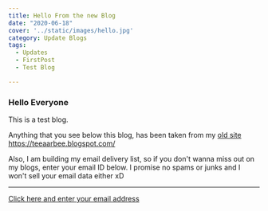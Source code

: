 ```yaml
---
title: Hello From the new Blog
date: "2020-06-18"
cover: '../static/images/hello.jpg'
category: Update Blogs
tags:
  - Updates
  - FirstPost
  - Test Blog

---
```


### Hello Everyone

This is a test blog.

Anything that you see below this blog, has been taken from my [old site](https://teeaarbee.blogspot.com/)
https://teeaarbee.blogspot.com/

Also, I am building my email delivery list, so if you don't wanna miss out on my blogs, enter your email ID below. I promise no spams or junks and I won't sell your email data either xD

--------------

[Click here and enter your email address](https://www.teeaarbee.com/#blog)

 
 